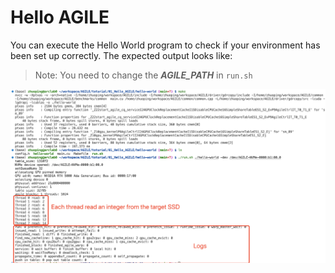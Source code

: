 
# Hello AGILE
You can execute the Hello World program to check if your environment has been set up correctly. The expected output looks like:

> Note: You need to change the ***AGILE_PATH*** in `run.sh`

![](../images/hello-world-array.png)

